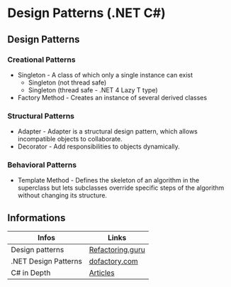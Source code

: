 # Design Patterns (.NET C#)

## Design Patterns

### Creational Patterns
* Singleton - A class of which only a single instance can exist
  * Singleton (not thread safe)
  * Singleton (thread safe - .NET 4 Lazy T type)
* Factory Method - Creates an instance of several derived classes

### Structural Patterns
* Adapter - Adapter is a structural design pattern, which allows incompatible objects to collaborate.
* Decorator - Add responsibilities to objects dynamically.

### Behavioral Patterns
* Template Method - Defines the skeleton of an algorithm in the superclass but lets subclasses override specific steps of the algorithm without changing its structure.

## Informations
Infos | Links
--- | --- 
Design patterns | [Refactoring.guru](https://refactoring.guru/design-patterns/csharp)
.NET Design Patterns | [dofactory.com](https://www.dofactory.com/net/design-patterns)
C# in Depth | [Articles](https://csharpindepth.com/Articles) 

